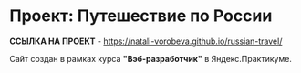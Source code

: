 

# Проект: Путешествие по России

**ССЫЛКА НА ПРОЕКТ** - https://natali-vorobeva.github.io/russian-travel/

Сайт создан в рамках курса **"Вэб-разработчик"** в Яндекс.Практикуме.
